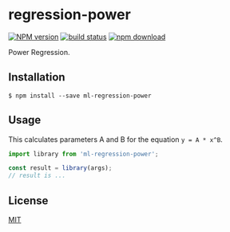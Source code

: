 # regression-power

  [![NPM version][npm-image]][npm-url]
  [![build status][travis-image]][travis-url]
  [![npm download][download-image]][download-url]

Power Regression.

## Installation

`$ npm install --save ml-regression-power`

## Usage

This calculates parameters A and B for the equation `y = A * x^B`.

```js
import library from 'ml-regression-power';

const result = library(args);
// result is ...
```

## License

  [MIT](./LICENSE)

[npm-image]: https://img.shields.io/npm/v/ml-regression-power.svg?style=flat-square
[npm-url]: https://npmjs.org/package/ml-regression-power
[travis-image]: https://img.shields.io/travis/mljs/regression-power/master.svg?style=flat-square
[travis-url]: https://travis-ci.org/mljs/regression-power
[download-image]: https://img.shields.io/npm/dm/ml-regression-power.svg?style=flat-square
[download-url]: https://npmjs.org/package/ml-regression-power
